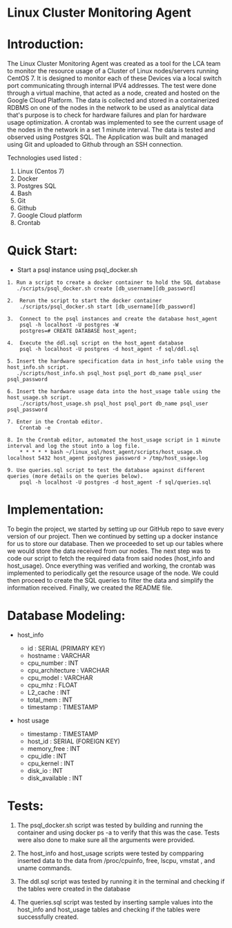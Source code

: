 # Linux Cluster Monitoring Agent

# Introduction:
The Linux Cluster Monitoring Agent was created as a tool for the LCA team to monitor the resource usage of a Cluster of Linux nodes/servers running CentOS 7. It is designed to monitor each of these Devices via a local switch port communicating through internal IPV4 addresses. The test were done through a virtual machine, that acted as a node, created and hosted on the Google Cloud Platform. The data is collected and stored in a containerized RDBMS on one of the nodes in the network to be used as analytical data that's purpose is to check for hardware failures and plan for hardware usage optimization. A crontab was implemented to see the current usage of the nodes in the network in a set 1 minute interval. The data is tested and observed using Postgres SQL. The Application was built and managed using Git and uploaded to Github through an SSH connection.

Technologies used listed :

1. Linux (Centos 7)
2. Docker
3. Postgres SQL
4. Bash
5. Git
6. Github
7. Google Cloud platform
8. Crontab

# Quick Start:
- Start a psql instance using psql_docker.sh

```
1. Run a script to create a docker container to hold the SQL database
   ./scripts/psql_docker.sh create [db_username][db_password]
   ```
```
2.  Rerun the script to start the docker container
    ./scripts/psql_docker.sh start [db_username][db_password]
```

```
3.  Connect to the psql instances and create the database host_agent
    psql -h localhost -U postgres -W
    postgres=# CREATE DATABASE host_agent;
```

```
4.  Execute the ddl.sql script on the host_agent database
    psql -h localhost -U postgres -d host_agent -f sql/ddl.sql
```

```
5. Insert the hardware specification data in host_info table using the host_info.sh script.
   ./scripts/host_info.sh psql_host psql_port db_name psql_user psql_password
```

```
6. Insert the hardware usage data into the host_usage table using the host_usage.sh script.
    ./scripts/host_usage.sh psql_host psql_port db_name psql_user psql_password
```

```
7. Enter in the Crontab editor.
    Crontab -e
```

```
8. In the Crontab editor, automated the host_usage script in 1 minute interval and log the stout into a log file.
    * * * * * bash ~/linux_sql/host_agent/scripts/host_usage.sh localhost 5432 host_agent postgres password > /tmp/host_usage.log
```

```
9. Use queries.sql script to test the database against different queries (more details on the queries below).
    psql -h localhost -U postgres -d host_agent -f sql/queries.sql
```

# Implementation:
To begin the project, we started by setting up our GitHub repo to save every version of our project. Then we continued by setting up a docker instance for us to store our database. Then we proceeded to set up our tables where we would store the data received from our nodes. The next step was to code our script to fetch the required data from said nodes (host_info and host_usage). Once everything was verified and working, the crontab was implemented to periodically get the resource usage of the node. We could then proceed to create the SQL queries to filter the data and simplify the information received. Finally, we created the README file.

# Database Modeling:
* host_info
  - id : SERIAL (PRIMARY KEY)
  - hostname : VARCHAR
  - cpu_number : INT
  - cpu_architecture : VARCHAR
  - cpu_model : VARCHAR
  - cpu_mhz : FLOAT
  - L2_cache : INT
  - total_mem : INT
  - timestamp : TIMESTAMP
  
* host usage
  - timestamp : TIMESTAMP
  - host_id : SERIAL (FOREIGN KEY)
  - memory_free : INT
  - cpu_idle : INT
  - cpu_kernel : INT
  - disk_io : INT
  - disk_available : INT
# Tests:
1. The psql_docker.sh script was tested by building and running the container and using docker ps -a to verify that this was the case. Tests were also done to make sure all the arguments were provided.

2. The host_info and host_usage scripts were tested by compparing inserted data to the data from /proc/cpuinfo, free, lscpu, vmstat , and uname commands.

3. The ddl.sql script was tested by running it in the terminal and checking if the tables were created in the database

4. The queries.sql script was tested by inserting sample values into the host_info and host_usage tables and checking if the tables were successfully created.


